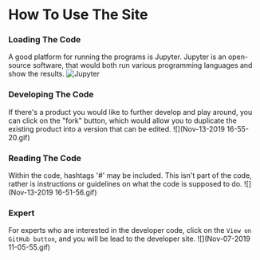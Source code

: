 # How To Use The Site
### Loading The Code
A good platform for running the programs is Jupyter. Jupyter is an open- source software, that would both run various programming languages and show the results.
<img src="https://s3-ap-south-1.amazonaws.com/av-blog-media/wp-content/uploads/2018/04/jupyter.png" alt="Jupyter">

### Developing The Code
If there's a product you would like to further develop and play around, you can click on the "fork" button, which would allow you to duplicate the existing product into a version that can be edited.
![](Nov-13-2019 16-55-20.gif)

### Reading The Code
Within the code, hashtags '#' may be included. This isn't part of the code, rather is instructions or guidelines on what the code is supposed to do.
![](Nov-13-2019 16-51-56.gif)

### Expert
For experts who are interested in the developer code, click on the `View on GitHub button`, and you will be lead to the developer site.
![](Nov-07-2019 11-05-55.gif)
